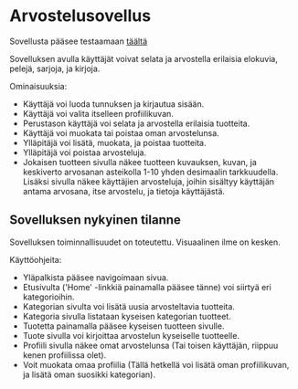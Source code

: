 # Arvostelusovellus

Sovellusta pääsee testaamaan [täältä](https://amazing-review-app.herokuapp.com/)

Sovelluksen avulla käyttäjät voivat selata ja arvostella erilaisia elokuvia, pelejä, sarjoja, ja kirjoja.

Ominaisuuksia:

* Käyttäjä voi luoda tunnuksen ja kirjautua sisään.
* Käyttäjä voi valita itselleen profiilikuvan.
* Perustason käyttäjä voi selata ja arvostella erilaisia tuotteita.
* Käyttäjä voi muokata tai poistaa oman arvostelunsa.
* Ylläpitäjä voi lisätä, muokata, ja poistaa tuotteita.
* Ylläpitäjä voi poistaa arvosteluja.
* Jokaisen tuotteen sivulla näkee tuotteen kuvauksen, kuvan, ja keskiverto arvosanan asteikolla 1-10 yhden desimaalin tarkkuudella.
  Lisäksi sivulla näkee käyttäjien arvosteluja, joihin sisältyy käyttäjän antama arvosana, itse arvostelu, ja tietoja käyttäjästä.

## Sovelluksen nykyinen tilanne

Sovelluksen toiminnallisuudet on toteutettu. Visuaalinen ilme on kesken.

Käyttöohjeita:

* Yläpalkista pääsee navigoimaan sivua.
* Etusivulta ('Home' -linkkiä painamalla pääsee tänne) voi siirtyä eri kategorioihin.
* Kategorian sivulta voi lisätä uusia arvosteltavia tuotteita.
* Kategoria sivulla listataan kyseisen kategorian tuotteet.
* Tuotetta painamalla pääsee kyseisen tuotteen sivulle.
* Tuote sivulla voi kirjoittaa arvostelun kyseiselle tuotteelle.
* Profiili sivulla näkee omat arvostelunsa (Tai toisen käyttäjän, riippuu kenen profiilissa olet).
* Voit muokata omaa profiilia (Tällä hetkellä voi lisätä oman profiilikuvan, ja lisätä oman suosikki kategorian).